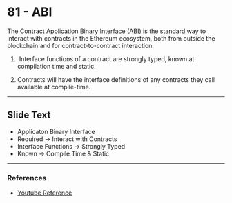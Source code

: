 # 81 - ABI
The Contract Application Binary Interface (ABI) is the standard way to interact with contracts in the Ethereum ecosystem, both from outside the blockchain and for contract-to-contract interaction.

1.   Interface functions of a contract are strongly typed, known at compilation time and static.

2.  Contracts will have the interface definitions of any contracts they call available at compile-time.
---
## Slide Text
- Applicaton Binary Interface
- Required -> Interact with Contracts
- Interface Functions -> Strongly Typed
- Known -> Compile Time & Static 
---
### References
- [Youtube Reference](https://www.youtube.com/watch?v=I-TjCtjDs1M)